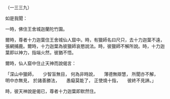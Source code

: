 （一三三九）

如是我聞：

一時，佛住王舍城迦蘭陀竹園。

爾時，尊者十力迦葉住王舍城仙人窟中。時，有獵師名曰尺只，去十力迦葉不遠，張網捕鹿。爾時，十力迦葉為彼獵師哀愍說法。時，彼獵師不解所說。時，十力迦葉即以神力，指端火然，彼猶不悟。

爾時，仙人窟中住止天神而說偈言：

「深山中獵師，　　少智盲無目，
何為非時說，　　薄德無辯慧，
所聞亦不解，　　明中亦無見，
於諸善勝法，　　愚癡莫能了，
正使燒十指，　　彼終不見諦。」

時，彼天神說是偈已，尊者十力迦葉即默然住。






